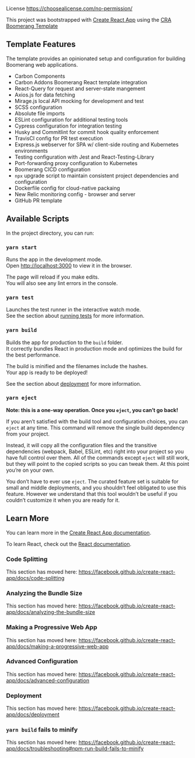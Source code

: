 License
https://choosealicense.com/no-permission/


This project was bootstrapped with [Create React App](https://github.com/facebook/create-react-app) using the [CRA Boomerang Template](https://github.com/boomerang-io/webapp-packages/tree/feature-cra-boomerang-template/packages/cra-template-boomerang)

## Template Features

The template provides an opinionated setup and configuration for building Boomerang web applications.

- Carbon Components
- Carbon Addons Boomerang React template integration
- React-Query for request and server-state mangement
- Axios.js for data fetching
- Mirage.js local API mocking for development and test
- SCSS configuration
- Absolute file imports
- ESLint configuration for additional testing tools
- Cypress configuration for integration testing
- Husky and Commitlint for commit hook quality enforcement
- TravisCI config for PR test execution
- Express.js webserver for SPA w/ client-side routing and Kubernetes environments
- Testing configuration with Jest and React-Testing-Library
- Port-forwarding proxy configuration to Kubernetes
- Boomerang CICD configuration
- `npx` upgrade script to maintain consistent project dependencies and configuration
- Dockerfile config for cloud-native packaing
- New Relic monitoring config - browser and server
- GitHub PR template

## Available Scripts

In the project directory, you can run:

### `yarn start`

Runs the app in the development mode.<br />
Open [http://localhost:3000](http://localhost:3000) to view it in the browser.

The page will reload if you make edits.<br />
You will also see any lint errors in the console.

### `yarn test`

Launches the test runner in the interactive watch mode.<br />
See the section about [running tests](https://facebook.github.io/create-react-app/docs/running-tests) for more information.

### `yarn build`

Builds the app for production to the `build` folder.<br />
It correctly bundles React in production mode and optimizes the build for the best performance.

The build is minified and the filenames include the hashes.<br />
Your app is ready to be deployed!

See the section about [deployment](https://facebook.github.io/create-react-app/docs/deployment) for more information.

### `yarn eject`

**Note: this is a one-way operation. Once you `eject`, you can’t go back!**

If you aren’t satisfied with the build tool and configuration choices, you can `eject` at any time. This command will remove the single build dependency from your project.

Instead, it will copy all the configuration files and the transitive dependencies (webpack, Babel, ESLint, etc) right into your project so you have full control over them. All of the commands except `eject` will still work, but they will point to the copied scripts so you can tweak them. At this point you’re on your own.

You don’t have to ever use `eject`. The curated feature set is suitable for small and middle deployments, and you shouldn’t feel obligated to use this feature. However we understand that this tool wouldn’t be useful if you couldn’t customize it when you are ready for it.

## Learn More

You can learn more in the [Create React App documentation](https://facebook.github.io/create-react-app/docs/getting-started).

To learn React, check out the [React documentation](https://reactjs.org/).

### Code Splitting

This section has moved here: https://facebook.github.io/create-react-app/docs/code-splitting

### Analyzing the Bundle Size

This section has moved here: https://facebook.github.io/create-react-app/docs/analyzing-the-bundle-size

### Making a Progressive Web App

This section has moved here: https://facebook.github.io/create-react-app/docs/making-a-progressive-web-app

### Advanced Configuration

This section has moved here: https://facebook.github.io/create-react-app/docs/advanced-configuration

### Deployment

This section has moved here: https://facebook.github.io/create-react-app/docs/deployment

### `yarn build` fails to minify

This section has moved here: https://facebook.github.io/create-react-app/docs/troubleshooting#npm-run-build-fails-to-minify
